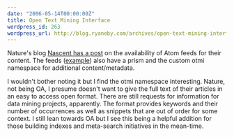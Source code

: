```yaml
---
date: "2006-05-14T00:00:00Z"
title: Open Text Mining Interface
wordpress_id: 263
wordpress_url: http://blog.ryaneby.com/archives/open-text-mining-interface/
---
```

Nature's blog <a href="http://blogs.nature.com/wp/nascent/2006/04/open_text_mining_interface_1.html">Nascent has a post</a> on the availability of Atom feeds for their content. The feeds (<a href="http://www.nature.com/nature/journal/v440/n7083/otmi/otmi-nature04614.xml">example</a>) also have a prism and the custom otmi namespace for additional content/metadata.

I wouldn't bother noting it but I find the otmi namespace interesting. Nature, not being OA, I presume doesn't want to give the full text of their articles in an easy to access open format. There are still requests for information for data mining projects, apparently. The format provides keywords and their number of occurrences as well as snippets that are out of order for some context. I still lean towards OA but I see this being a helpful addition for those building indexes and meta-search initiatives in the mean-time.
